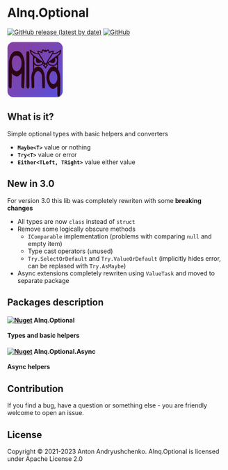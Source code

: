 # AInq.Optional

[![GitHub release (latest by date)](https://img.shields.io/github/v/release/andryushchenko/AInq.Optional)](https://github.com/andryushchenko/AInq.Optional/releases) [![GitHub](https://img.shields.io/github/license/andryushchenko/AInq.Optional)](LICENSE)

![AInq](https://raw.githubusercontent.com/andryushchenko/AInq.Optional/main/AInq.png)

## What is it?

Simple optional types with basic helpers and converters

- **`Maybe<T>`** value or nothing
- **`Try<T>`** value or error
- **`Either<TLeft, TRight>`** value either value

## New in 3.0

For version 3.0 this lib was completely rewriten with some **breaking changes**

- All types are now `class` instead of `struct`
- Remove some logically obscure methods
  - `IComparable` implementation (problems with comparing `null` and empty item)
  - Type cast operators (unused)
  - `Try.SelectOrDefault` and `Try.ValueOrDefault` (implicitly hides error, can be replased with `Try.AsMaybe`)
- Async extensions completely rewriten using `ValueTask` and moved to separate package

## Packages description
#### [![Nuget](https://img.shields.io/nuget/v/AInq.Optional)](https://www.nuget.org/packages/AInq.Optional/) AInq.Optional

**Types and basic helpers**

#### [![Nuget](https://img.shields.io/nuget/v/AInq.Optional.Async)](https://www.nuget.org/packages/AInq.Optional.Async/) AInq.Optional.Async

**Async helpers**

## Contribution

If you find a bug, have a question or something else - you are friendly welcome to open an issue.

## License
Copyright © 2021-2023 Anton Andryushchenko. AInq.Optional is licensed under Apache License 2.0
